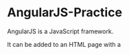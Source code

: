 # AngularJS-Practice
AngularJS is a JavaScript framework.

It can be added to an HTML page with a <script> tag.

AngularJS extends HTML attributes with Directives, and binds data to HTML with Expressions.

AngularJS extends HTML with ng-directives.

The ng-app directive defines an AngularJS application.

The ng-model directive binds the value of HTML controls (input, select, textarea) to application data.

The ng-bind directive binds application data to the HTML view.

AngularJS starts automatically when the web page has loaded.

The ng-app directive tells AngularJS that the <div> element is the "owner" of an AngularJS application.

The ng-init directive initializes AngularJS application variables.

AngularJS expressions are written inside double braces: {{ expression }}.

AngularJS expressions bind AngularJS data to HTML the same way as the ng-bind directive.

AngularJS modules define AngularJS applications.

AngularJS controllers control AngularJS applications.

The ng-app directive defines the application, the ng-controller directive defines the controller.
